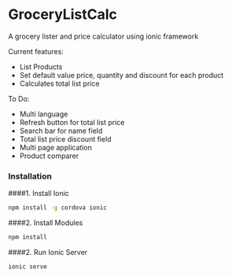 # GroceryListCalc
A grocery lister and price calculator using ionic framework

Current features:
- List Products
- Set default value price, quantity and discount for each product
- Calculates total list price

To Do:
- Multi language
- Refresh button for total list price
- Search bar for name field
- Total list price discount field
- Multi page application
- Product comparer

### Installation
####1. Install Ionic
```bash
npm install -g cordova ionic
```

####2. Install Modules
```bash
npm install
```

####2. Run Ionic Server
```bash
ionic serve
```
